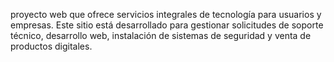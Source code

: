 proyecto web que ofrece servicios integrales de tecnología para usuarios y empresas. Este sitio está desarrollado para gestionar solicitudes de soporte técnico, desarrollo web, instalación de sistemas de seguridad y venta de productos digitales.
